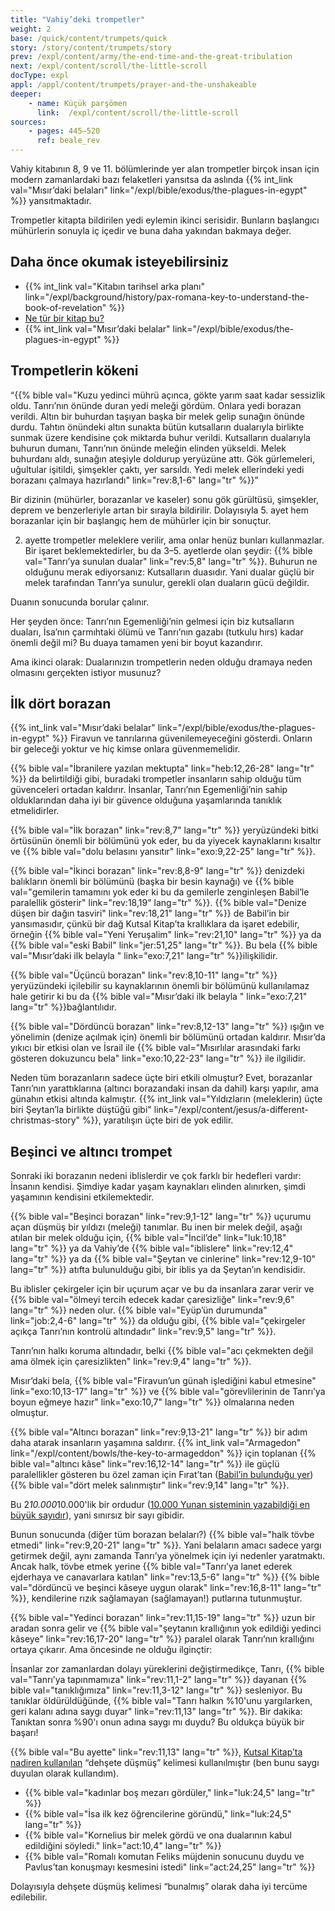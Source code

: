 ```yaml
---
title: "Vahiy’deki trompetler"
weight: 2
base: /quick/content/trumpets/quick
story: /story/content/trumpets/story
prev: /expl/content/army/the-end-time-and-the-great-tribulation
next: /expl/content/scroll/the-little-scroll
docType: expl
appl: /appl/content/trumpets/prayer-and-the-unshakeable
deeper:
    - name: Küçük parşömen
      link:  /expl/content/scroll/the-little-scroll
sources: 
    - pages: 445–520
      ref: beale_rev
---
```


Vahiy kitabının 8, 9 ve 11. bölümlerinde yer alan trompetler birçok insan için modern zamanlardaki bazı felaketleri yansıtsa da aslında {{% int_link val="Mısır’daki belaları" link="/expl/bible/exodus/the-plagues-in-egypt" %}} yansıtmaktadır.

Trompetler kitapta bildirilen yedi eylemin ikinci serisidir. Bunların başlangıcı mühürlerin sonuyla iç içedir ve buna daha yakından bakmaya değer.

## Daha önce okumak isteyebilirsiniz

<a name="b75f"></a>
- {{% int_link val="Kitabın tarihsel arka planı" link="/expl/background/history/pax-romana-key-to-understand-the-book-of-revelation" %}}
- [Ne tür bir kitap bu?](/background/literature/expl/the-book-of-revelation-how-to-read-it)
- {{% int_link val="Mısır’daki belalar" link="/expl/bible/exodus/the-plagues-in-egypt" %}}

## Trompetlerin kökeni

<a name="9489"></a>
“{{% bible val="Kuzu yedinci mührü açınca, gökte yarım saat kadar sessizlik oldu. Tanrı’nın önünde duran yedi meleği gördüm. Onlara yedi borazan verildi. Altın bir buhurdan taşıyan başka bir melek gelip sunağın önünde durdu. Tahtın önündeki altın sunakta bütün kutsalların dualarıyla birlikte sunmak üzere kendisine çok miktarda buhur verildi. Kutsalların dualarıyla buhurun dumanı, Tanrı’nın önünde meleğin elinden yükseldi. Melek buhurdanı aldı, sunağın ateşiyle doldurup yeryüzüne attı. Gök gürlemeleri, uğultular işitildi, şimşekler çaktı, yer sarsıldı. Yedi melek ellerindeki yedi borazanı çalmaya hazırlandı" link="rev:8,1-6" lang="tr" %}}”

Bir dizinin (mühürler, borazanlar ve kaseler) sonu gök gürültüsü, şimşekler, deprem ve benzerleriyle artan bir sırayla bildirilir. Dolayısıyla 5. ayet hem borazanlar için bir başlangıç hem de mühürler için bir sonuçtur.

2. ayette trompetler meleklere verilir, ama onlar henüz bunları kullanmazlar. Bir işaret beklemektedirler, bu da 3–5. ayetlerde olan şeydir: {{% bible val="Tanrı’ya sunulan dualar" link="rev:5,8" lang="tr" %}}. Buhurun ne olduğunu merak ediyorsanız: Kutsalların duasıdır. Yani dualar güçlü bir melek tarafından Tanrı’ya sunulur, gerekli olan duaların gücü değildir.

Duanın sonucunda borular çalınır.

Her şeyden önce: Tanrı’nın Egemenliği’nin gelmesi için biz kutsalların duaları, İsa’nın çarmıhtaki ölümü ve Tanrı’nın gazabı (tutkulu hırs) kadar önemli değil mi? Bu duaya tamamen yeni bir boyut kazandırır.

Ama ikinci olarak: Dualarınızın trompetlerin neden olduğu dramaya neden olmasını gerçekten istiyor musunuz?

## İlk dört borazan

<a name="c8ff"></a>
{{% int_link val="Mısır’daki belalar" link="/expl/bible/exodus/the-plagues-in-egypt" %}} Firavun ve tanrılarına güvenilemeyeceğini gösterdi. Onların bir geleceği yoktur ve hiç kimse onlara güvenmemelidir.

{{% bible val="İbranilere yazılan mektupta" link="heb:12,26-28" lang="tr" %}} da belirtildiği gibi, buradaki trompetler insanların sahip olduğu tüm güvenceleri ortadan kaldırır. İnsanlar, Tanrı’nın Egemenliği’nin sahip olduklarından daha iyi bir güvence olduğuna yaşamlarında tanıklık etmelidirler.

{{% bible val="İlk borazan" link="rev:8,7" lang="tr" %}} yeryüzündeki bitki örtüsünün önemli bir bölümünü yok eder, bu da yiyecek kaynaklarını kısaltır ve {{% bible val="dolu belasını yansıtır" link="exo:9,22-25" lang="tr" %}}.

{{% bible val="İkinci borazan" link="rev:8,8-9" lang="tr" %}} denizdeki balıkların önemli bir bölümünü (başka bir besin kaynağı) ve {{% bible val="gemilerin tamamını yok eder ki bu da gemilerle zenginleşen Babil’le paralellik gösterir" link="rev:18,19" lang="tr" %}}. {{% bible val="Denize düşen bir dağın tasviri" link="rev:18,21" lang="tr" %}} de Babil’in bir yansımasıdır, çünkü bir dağ Kutsal Kitap’ta krallıklara da işaret edebilir, örneğin {{% bible val="Yeni Yeruşalim" link="rev:21,10" lang="tr" %}} ya da {{% bible val="eski Babil" link="jer:51,25" lang="tr" %}}. Bu bela {{% bible val="Mısır’daki ilk belayla " link="exo:7,21" lang="tr" %}}ilişkilidir.

{{% bible val="Üçüncü borazan" link="rev:8,10-11" lang="tr" %}} yeryüzündeki içilebilir su kaynaklarının önemli bir bölümünü kullanılamaz hale getirir ki bu da {{% bible val="Mısır’daki ilk belayla " link="exo:7,21" lang="tr" %}}bağlantılıdır.

{{% bible val="Dördüncü borazan" link="rev:8,12-13" lang="tr" %}} ışığın ve yönelimin (denize açılmak için) önemli bir bölümünü ortadan kaldırır. Mısır’da yıkıcı bir etkisi olan ve İsrail ile {{% bible val="Mısırlılar arasındaki farkı gösteren dokuzuncu bela" link="exo:10,22-23" lang="tr" %}} ile ilgilidir.

Neden tüm borazanların sadece üçte biri etkili olmuştur? Evet, borazanlar Tanrı’nın yarattıklarına (altıncı borazandaki insan da dahil) karşı yapılır, ama günahın etkisi altında kalmıştır. {{% int_link val="Yıldızların (meleklerin) üçte biri Şeytan’la birlikte düştüğü gibi" link="/expl/content/jesus/a-different-christmas-story" %}}, yaratılışın üçte biri de yok edilir.

## Beşinci ve altıncı trompet

<a name="9bbb"></a>
Sonraki iki borazanın nedeni iblislerdir ve çok farklı bir hedefleri vardır: İnsanın kendisi. Şimdiye kadar yaşam kaynakları elinden alınırken, şimdi yaşamının kendisini etkilemektedir.

{{% bible val="Beşinci borazan" link="rev:9,1-12" lang="tr" %}} uçurumu açan düşmüş bir yıldızı (meleği) tanımlar. Bu inen bir melek değil, aşağı atılan bir melek olduğu için, {{% bible val="İncil’de" link="luk:10,18" lang="tr" %}} ya da Vahiy’de {{% bible val="iblislere" link="rev:12,4" lang="tr" %}} ya da {{% bible val="Şeytan ve cinlerine" link="rev:12,9-10" lang="tr" %}} atıfta bulunulduğu gibi, bir iblis ya da Şeytan’ın kendisidir.

Bu iblisler çekirgeler için bir uçurum açar ve bu da insanlara zarar verir ve {{% bible val="ölmeyi tercih edecek kadar çaresizliğe" link="rev:9,6" lang="tr" %}} neden olur. {{% bible val="Eyüp’ün durumunda" link="job:2,4-6" lang="tr" %}} da olduğu gibi, {{% bible val="çekirgeler açıkça Tanrı’nın kontrolü altındadır" link="rev:9,5" lang="tr" %}}.

Tanrı’nın halkı koruma altındadır, belki {{% bible val="acı çekmekten değil ama ölmek için çaresizlikten" link="rev:9,4" lang="tr" %}}.

Mısır’daki bela, {{% bible val="Firavun’un günah işlediğini kabul etmesine" link="exo:10,13-17" lang="tr" %}} ve {{% bible val="görevlilerinin de Tanrı’ya boyun eğmeye hazır" link="exo:10,7" lang="tr" %}} olmalarına neden olmuştur.

{{% bible val="Altıncı borazan" link="rev:9,13-21" lang="tr" %}} bir adım daha atarak insanların yaşamına saldırır. {{% int_link val="Armagedon" link="/expl/content/bowls/the-key-to-armageddon" %}} için toplanan {{% bible val="altıncı kâse" link="rev:16,12-14" lang="tr" %}} ile güçlü paralellikler gösteren bu özel zaman için Fırat’tan ([Babil’in bulunduğu yer](https://en.wikipedia.org/wiki/Babylon)) {{% bible val="dört melek salınmıştır" link="rev:9,14" lang="tr" %}}.

Bu 2*10.000*10.000'lik bir ordudur ([10.000 Yunan sisteminin yazabildiği en büyük sayıdır](https://simple.wikipedia.org/wiki/Greek_numerals)), yani sınırsız bir sayı gibidir.

Bunun sonucunda (diğer tüm borazan belaları?) {{% bible val="halk tövbe etmedi" link="rev:9,20-21" lang="tr" %}}. Yani belaların amacı sadece yargı getirmek değil, aynı zamanda Tanrı’ya yönelmek için iyi nedenler yaratmaktı. Ancak halk, tövbe etmek yerine {{% bible val="Tanrı’ya lanet ederek ejderhaya ve canavarlara katılan" link="rev:13,5-6" lang="tr" %}} {{% bible val="dördüncü ve beşinci kâseye uygun olarak" link="rev:16,8-11" lang="tr" %}}, kendilerine rızık sağlamayan (sağlamayan!) putlarına tutunmuştur.

{{% bible val="Yedinci borazan" link="rev:11,15-19" lang="tr" %}} uzun bir aradan sonra gelir ve {{% bible val="şeytanın krallığının yok edildiği yedinci kâseye" link="rev:16,17-20" lang="tr" %}} paralel olarak Tanrı’nın krallığını ortaya çıkarır. Ama öncesinde ne olduğu ilginçtir:

İnsanlar zor zamanlardan dolayı yüreklerini değiştirmedikçe, Tanrı, {{% bible val="Tanrı’ya tapınmamıza" link="rev:11,1-2" lang="tr" %}} dayanan {{% bible val="tanıklığımıza" link="rev:11,3-12" lang="tr" %}} sesleniyor. Bu tanıklar öldürüldüğünde, {{% bible val="Tanrı halkın %10'unu yargılarken, geri kalanı adına saygı duyar" link="rev:11,13" lang="tr" %}}. Bir dakika: Tanıktan sonra %90'ı onun adına saygı mı duydu? Bu oldukça büyük bir başarı!

{{% bible val="Bu ayette" link="rev:11,13" lang="tr" %}}, [Kutsal Kitap’ta nadiren kullanılan](https://biblehub.com/greek/1719.htm) “dehşete düşmüş” kelimesi kullanılmıştır (ben bunu saygı duyulan olarak kullandım).

- {{% bible val="kadınlar boş mezarı gördüler," link="luk:24,5" lang="tr" %}}
- {{% bible val="İsa ilk kez öğrencilerine göründü," link="luk:24,5" lang="tr" %}}
- {{% bible val="Kornelius bir melek gördü ve ona dualarının kabul edildiğini söyledi." link="act:10,4" lang="tr" %}}
- {{% bible val="Romalı komutan Feliks müjdenin sonucunu duydu ve Pavlus’tan konuşmayı kesmesini istedi" link="act:24,25" lang="tr" %}}

Dolayısıyla dehşete düşmüş kelimesi “bunalmış” olarak daha iyi tercüme edilebilir.
